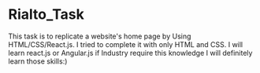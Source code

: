 # Rialto_Task
This task is to replicate a website's home page by Using HTML/CSS/React.js. I tried to complete it with only HTML and CSS. I will learn react.js or Angular.js if Industry require this knowledge I will definitely learn those skills:)

